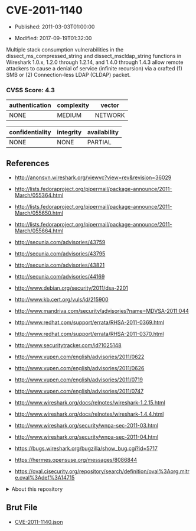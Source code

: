 # CVE-2011-1140

- Published: 2011-03-03T01:00:00

- Modified: 2017-09-19T01:32:00

Multiple stack consumption vulnerabilities in the dissect_ms_compressed_string and dissect_mscldap_string functions in Wireshark 1.0.x, 1.2.0 through 1.2.14, and 1.4.0 through 1.4.3 allow remote attackers to cause a denial of service (infinite recursion) via a crafted (1) SMB or (2) Connection-less LDAP (CLDAP) packet.

### CVSS Score: **4.3**

| authentication | complexity | vector |
| --- | --- | --- |
| NONE | MEDIUM | NETWORK |

| confidentiality | integrity | availability |
| --- | --- | --- |
| NONE | NONE | PARTIAL |

## References

* http://anonsvn.wireshark.org/viewvc?view=rev&revision=36029

* http://lists.fedoraproject.org/pipermail/package-announce/2011-March/055364.html

* http://lists.fedoraproject.org/pipermail/package-announce/2011-March/055650.html

* http://lists.fedoraproject.org/pipermail/package-announce/2011-March/055664.html

* http://secunia.com/advisories/43759

* http://secunia.com/advisories/43795

* http://secunia.com/advisories/43821

* http://secunia.com/advisories/44169

* http://www.debian.org/security/2011/dsa-2201

* http://www.kb.cert.org/vuls/id/215900

* http://www.mandriva.com/security/advisories?name=MDVSA-2011:044

* http://www.redhat.com/support/errata/RHSA-2011-0369.html

* http://www.redhat.com/support/errata/RHSA-2011-0370.html

* http://www.securitytracker.com/id?1025148

* http://www.vupen.com/english/advisories/2011/0622

* http://www.vupen.com/english/advisories/2011/0626

* http://www.vupen.com/english/advisories/2011/0719

* http://www.vupen.com/english/advisories/2011/0747

* http://www.wireshark.org/docs/relnotes/wireshark-1.2.15.html

* http://www.wireshark.org/docs/relnotes/wireshark-1.4.4.html

* http://www.wireshark.org/security/wnpa-sec-2011-03.html

* http://www.wireshark.org/security/wnpa-sec-2011-04.html

* https://bugs.wireshark.org/bugzilla/show_bug.cgi?id=5717

* https://hermes.opensuse.org/messages/8086844

* https://oval.cisecurity.org/repository/search/definition/oval%3Aorg.mitre.oval%3Adef%3A14715

<details>
<summary>About this repository</summary> 

  This repository is part of the project [Live Hack CVE](https://github.com/Live-Hack-CVE). Main website can be found [www.live-hack.org](https://www.live-hack.org) 
  
  Made by [Sn0wAlice](https://github.com/Sn0wAlice) for the people that care about security and need to have a feed of the latest CVEs. Hope you enjoy it, don't forget to star the repo and follow me on [Twitter](https://twitter.com/Sn0wAlice) and [Github](https://github.com/Sn0wAlice). And that is my [personnal website](https://www.alice-snow.me/)

  - [Home Page](https://github.com/Live-Hack-CVE)
  - [Framework](https://github.com/Live-Hack-CVE/cve-framework)
  - [CVE database](https://github.com/Live-Hack-CVE/full_database)
  - [Changelog](https://github.com/Live-Hack-CVE/Changelog)
</details>

## Brut File

* [CVE-2011-1140.json](https://raw.githubusercontent.com/Live-Hack-CVE/full_database/main/cves/2011/CVE-2011-1140.json)

